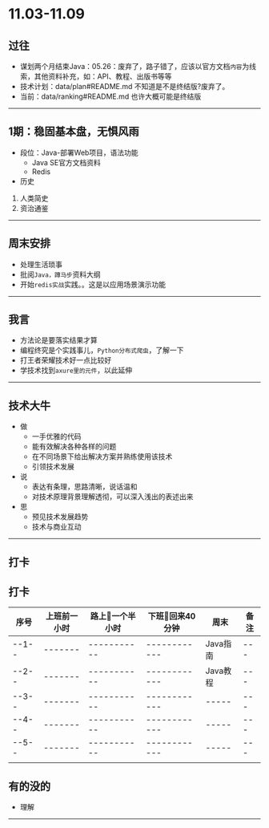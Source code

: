 #   11.03-11.09

##  过往
-   谋划两个月结束Java：05.26：废弃了，路子错了，应该以官方文档`内容`为线索，其他资料补充，如：API、教程、出版书等等
-   技术计划：data/plan#README.md 不知道是不是终结版?废弃了。
-   当前：data/ranking#README.md 也许大概可能是终结版

----


##  1期：稳固基本盘，无惧风雨
-   段位：Java-部署Web项目，语法功能
    -   Java SE官方文档资料
    -   Redis
-   历史
1.  人类简史
2.  资治通鉴

----

##  周末安排
-   处理生活琐事
-   批阅`Java，蹲马步`资料大纲
-   开始`redis实战`实践。。这是以应用场景演示功能


----


##  我言
-   方法论是要落实结果才算
-   编程终究是个实践事儿，`Python分布式爬虫`，了解一下
-   打王者荣耀技术好一点比较好
-   学技术找到`axure里的元件`，以此延伸


----

##  技术大牛
-   做
    -   一手优雅的代码
    -   能有效解决各种各样的问题
    -   在不同场景下给出解决方案并熟练使用该技术
    -   引领技术发展
-   说
    -   表达有条理，思路清晰，说话温和
    -   对技术原理背景理解透彻，可以深入浅出的表述出来
-   思
    -   预见技术发展趋势
    -   技术与商业互动

----

##  打卡
##  打卡
| 序号 |  上班前一小时 |  路上一个半小时  |  下班回来40分钟  |  周末  | 备注 |
| ---- |  -------   | -------------  |  ------------  |  ----- | --- | 
| --1-- |  -------   | -----------  |  ------------  |  Java指南 | --- | 
| --2-- |  -------   | -----------  |  ------------  |  Java教程 | --- | 
| --3-- |  -------   | -----------  |  ------------  |  ----- | --- | 
| --4-- |  -------   | -----------  |  ------------  |  ----- | --- | 
| --5-- |  -------   | -----------  |  ------------  |  ----- | --- | 
|  |  | |  | |||



##  有的没的
-   理解

----
